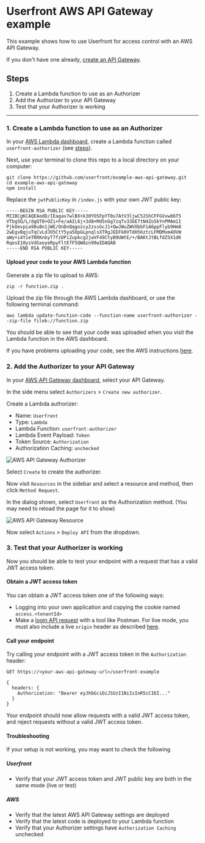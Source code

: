 # Userfront AWS API Gateway example

This example shows how to use Userfront for access control with an AWS API Gateway.

If you don't have one already, [create an API Gateway](https://docs.aws.amazon.com/apigateway/latest/developerguide/how-to-create-api.html).

## Steps

1. Create a Lambda function to use as an Authorizer
2. Add the Authorizer to your API Gateway
3. Test that your Authorizer is working

---

### 1. Create a Lambda function to use as an Authorizer

In your [AWS Lambda dashboard](https://console.aws.amazon.com/lambda/home#/functions), create a Lambda function called `userfront-authorizer` (see [steps](https://docs.aws.amazon.com/lambda/latest/dg/getting-started-create-function.html#gettingstarted-zip-function)).

Next, use your terminal to clone this repo to a local directory on your computer:

```
git clone https://github.com/userfront/example-aws-api-gateway.git
cd example-aws-api-gateway
npm install
```

Replace the `jwtPublicKey` in `/index.js` with your own JWT public key:

```
-----BEGIN RSA PUBLIC KEY-----
MIIBCgKCAQEAodD/IEagav7wlBX+k30YOSFpYT0u7AtV3ljwC52ShCFFGVvw86T5
VTbg5Q/L/dgQT0+OZi+Fe/aAIL6j+3d8+Md5nGg7zqTv33GE7tN4ZoSkYnPMAm1I
PjkOevpia98u8n1jWE/OnDnQqgozcy2zssGcJ1+QwJWuZWVObbFiA6ppFlyb9Hm8
2wEgvBqjuTqCvLdJO5CtY5ya5OpGLpnqlsXTRgJEEFk0VTdH56ztcLFMDMxm4OVW
aWy+i4YieTRRKnbyT7fzDPiZupkcg2jwVF49CtyB9UWtE/+/BAKtJtBLfdZ5X1dK
RqesE10ysVdGxeyeRpyFltEfF5QWAzn99wIDAQAB
-----END RSA PUBLIC KEY-----
```

#### Upload your code to your AWS Lambda function

Generate a zip file to upload to AWS:

```
zip -r function.zip .
```

Upload the zip file through the AWS Lambda dashboard, or use the following terminal command:

```
aws lambda update-function-code --function-name userfront-authorizer --zip-file fileb://function.zip
```

You should be able to see that your code was uploaded when you visit the Lambda function in the AWS dashboard.

If you have problems uploading your code, see the AWS instructions [here](https://docs.aws.amazon.com/lambda/latest/dg/nodejs-package.html).

### 2. Add the Authorizer to your API Gateway

In your [AWS API Gateway dashboard](https://console.aws.amazon.com/apigateway/main/apis), select your API Gateway.

In the side menu select `Authorizers` > `Create new authorizer`.

Create a Lambda authorizer:

- Name: `Userfront`
- Type: `Lambda`
- Lambda Function: `userfront-authorizer`
- Lambda Event Payload: `Token`
- Token Source: `Authorization`
- Authorization Caching: `unchecked`

![AWS API Gateway Authorizer](https://res.cloudinary.com/component/image/upload/v1638550448/guide/examples/aws-api-gateway-authorizer.png)

Select `Create` to create the authorizer.

Now visit `Resources` in the sidebar and select a resource and method, then click `Method Request`.

In the dialog shown, select `Userfront` as the Authorization method. (You may need to reload the page for it to show)

![AWS API Gateway Resource](https://res.cloudinary.com/component/image/upload/v1638503733/guide/examples/aws-api-gateway-resource.png)

Now select `Actions` > `Deploy API` from the dropdown.

### 3. Test that your Authorizer is working

Now you should be able to test your endpoint with a request that has a valid JWT access token.

#### Obtain a JWT access token

You can obtain a JWT access token one of the following ways:

- Logging into your own application and copying the cookie named `access.<tenantId>`
- Make a [login API request](https://userfront.com/docs/api-client.html#log-in-with-password) with a tool like Postman. For live mode, you must also include a live `origin` header as described [here](https://userfront.com/guide/test-mode.html#activate-live-mode).

#### Call your endpoint

Try calling your endpoint with a JWT access token in the `Authorization` header:

```
GET https://<your-aws-api-gateway-url>/userfront-example

{
  headers: {
    Authorization: "Bearer eyJhbGciOiJSUzI1NiIsInR5cCI6I..."
  }
}
```

Your endpoint should now allow requests with a valid JWT access token, and reject requests without a valid JWT access token.

#### Troubleshooting

If your setup is not working, you may want to check the following

##### Userfront

- Verify that your JWT access token and JWT public key are both in the same mode (live or test)

##### AWS

- Verify that the latest AWS API Gateway settings are deployed
- Verify that the latest code is deployed to your Lambda function
- Verify that your Authorizer settings have `Authorization Caching` unchecked
